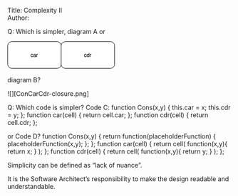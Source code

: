 Title: Complexity II  
Author:

Q: Which is simpler, diagram A or 

![](ConCarCdr-flat.png)



diagram B?

![][ConCarCdr-closure.png]


Q: Which code is simpler?  Code C: 
function Cons(x,y) { 
    this.car = x; 
    this.cdr = y; 
};
function car(cell) {
    return cell.car;
};
function cdr(cell) {
    return cell.cdr;
};


or Code D? 
function Cons(x,y) {
    return function(placeholderFunction) {
	placeholderFunction(x,y);
    };
};
function car(cell) {
    return cell(
	function(x,y){
	    return x;
	}
    );
};
function cdr(cell) {
    return cell(
	function(x,y){
	    return y;
	}
    );
};



Simplicity can be defined as “lack of nuance”.


It is the Software Architect’s responsibility to make the design readable and understandable.

[ConCarCdr-flat]: ConCarCdr-flat.png

[ConCarCdr-closure]: ConCarCdr-closure.png